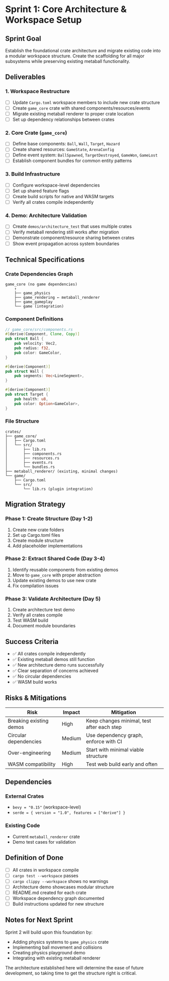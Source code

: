 # Sprint 1: Core Architecture & Workspace Setup

## Sprint Goal
Establish the foundational crate architecture and migrate existing code into a modular workspace structure. Create the scaffolding for all major subsystems while preserving existing metaball functionality.

## Deliverables

### 1. Workspace Restructure
- [ ] Update `Cargo.toml` workspace members to include new crate structure
- [ ] Create `game_core` crate with shared components/resources/events
- [ ] Migrate existing metaball renderer to proper crate location
- [ ] Set up dependency relationships between crates

### 2. Core Crate (`game_core`)
- [ ] Define base components: `Ball`, `Wall`, `Target`, `Hazard`
- [ ] Create shared resources: `GameState`, `ArenaConfig`
- [ ] Define event system: `BallSpawned`, `TargetDestroyed`, `GameWon`, `GameLost`
- [ ] Establish component bundles for common entity patterns

### 3. Build Infrastructure
- [ ] Configure workspace-level dependencies
- [ ] Set up shared feature flags
- [ ] Create build scripts for native and WASM targets
- [ ] Verify all crates compile independently

### 4. Demo: Architecture Validation
- [ ] Create `demos/architecture_test` that uses multiple crates
- [ ] Verify metaball rendering still works after migration
- [ ] Demonstrate component/resource sharing between crates
- [ ] Show event propagation across system boundaries

## Technical Specifications

### Crate Dependencies Graph
```
game_core (no game dependencies)
    ↑
    ├── game_physics
    ├── game_rendering ← metaball_renderer
    ├── game_gameplay
    └── game (integration)
```

### Component Definitions
```rust
// game_core/src/components.rs
#[derive(Component, Clone, Copy)]
pub struct Ball {
    pub velocity: Vec2,
    pub radius: f32,
    pub color: GameColor,
}

#[derive(Component)]
pub struct Wall {
    pub segments: Vec<LineSegment>,
}

#[derive(Component)]
pub struct Target {
    pub health: u8,
    pub color: Option<GameColor>,
}
```

### File Structure
```
crates/
├── game_core/
│   ├── Cargo.toml
│   └── src/
│       ├── lib.rs
│       ├── components.rs
│       ├── resources.rs
│       ├── events.rs
│       └── bundles.rs
├── metaball_renderer/ (existing, minimal changes)
└── game/
    ├── Cargo.toml
    └── src/
        └── lib.rs (plugin integration)
```

## Migration Strategy

### Phase 1: Create Structure (Day 1-2)
1. Create new crate folders
2. Set up Cargo.toml files
3. Create module structure
4. Add placeholder implementations

### Phase 2: Extract Shared Code (Day 3-4)
1. Identify reusable components from existing demos
2. Move to `game_core` with proper abstraction
3. Update existing demos to use new crate
4. Fix compilation issues

### Phase 3: Validate Architecture (Day 5)
1. Create architecture test demo
2. Verify all crates compile
3. Test WASM build
4. Document module boundaries

## Success Criteria

- ✅ All crates compile independently
- ✅ Existing metaball demos still function
- ✅ New architecture demo runs successfully
- ✅ Clear separation of concerns achieved
- ✅ No circular dependencies
- ✅ WASM build works

## Risks & Mitigations

| Risk | Impact | Mitigation |
|------|--------|------------|
| Breaking existing demos | High | Keep changes minimal, test after each step |
| Circular dependencies | Medium | Use dependency graph, enforce with CI |
| Over-engineering | Medium | Start with minimal viable structure |
| WASM compatibility | High | Test web build early and often |

## Dependencies

### External Crates
- `bevy = "0.15"` (workspace-level)
- `serde = { version = "1.0", features = ["derive"] }`

### Existing Code
- Current `metaball_renderer` crate
- Demo test cases for validation

## Definition of Done

- [ ] All crates in workspace compile
- [ ] `cargo test --workspace` passes
- [ ] `cargo clippy --workspace` shows no warnings
- [ ] Architecture demo showcases modular structure
- [ ] README.md created for each crate
- [ ] Workspace dependency graph documented
- [ ] Build instructions updated for new structure

## Notes for Next Sprint

Sprint 2 will build upon this foundation by:
- Adding physics systems to `game_physics` crate
- Implementing ball movement and collisions
- Creating physics playground demo
- Integrating with existing metaball renderer

The architecture established here will determine the ease of future development, so taking time to get the structure right is critical.
